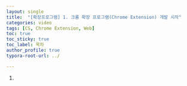 ```yaml
---
layout: single
title:  "[확장프로그램] 1. 크롬 확장 프로그램(Chrome Extension) 개발 시작"
categories: video
tags: [CS, Chrome Extension, Web]
toc: true
toc_sticky: true
toc_label: 목차
author_profile: true
typora-root-url: ../

---
```


1. 
